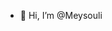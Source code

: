 - 👋 Hi, I’m @Meysouli


<!---
Meysouli/Meysouli is a ✨ special ✨ repository because its `README.md` (this file) appears on your GitHub profile.
You can click the Preview link to take a look at your changes.
--->
